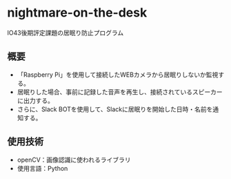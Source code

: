 # nightmare-on-the-desk
IO43後期評定課題の居眠り防止プログラム

## 概要
- 「Raspberry Pi」を使用して接続したWEBカメラから居眠りしないか監視する。
- 居眠りした場合、事前に記録した音声を再生し、接続されているスピーカーに出力する。
- さらに、Slack BOTを使用して、Slackに居眠りを開始した日時・名前を通知する。

## 使用技術
- openCV：画像認識に使われるライブラリ
- 使用言語：Python
